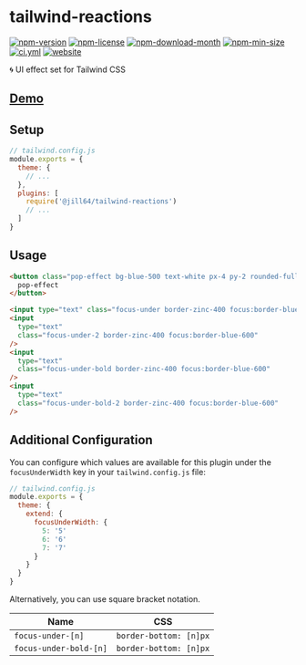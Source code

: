 <!----- BEGIN GHOST DOCS HEADER ----->

# tailwind-reactions

<!----- BEGIN GHOST DOCS BADGES -----><a href="https://npmjs.com/package/@jill64/tailwind-reactions"><img src="https://img.shields.io/npm/v/@jill64/tailwind-reactions" alt="npm-version" /></a> <a href="https://npmjs.com/package/@jill64/tailwind-reactions"><img src="https://img.shields.io/npm/l/@jill64/tailwind-reactions" alt="npm-license" /></a> <a href="https://npmjs.com/package/@jill64/tailwind-reactions"><img src="https://img.shields.io/npm/dm/@jill64/tailwind-reactions" alt="npm-download-month" /></a> <a href="https://npmjs.com/package/@jill64/tailwind-reactions"><img src="https://img.shields.io/bundlephobia/min/@jill64/tailwind-reactions" alt="npm-min-size" /></a> <a href="https://github.com/jill64/tailwind-reactions/actions/workflows/ci.yml"><img src="https://github.com/jill64/tailwind-reactions/actions/workflows/ci.yml/badge.svg" alt="ci.yml" /></a> <a href="https://tailwind-reactions.jill64.dev"><img src="https://img.shields.io/website?up_message=working&down_message=down&url=https%3A%2F%2Ftailwind-reactions.jill64.dev" alt="website" /></a><!----- END GHOST DOCS BADGES ----->

🌀 UI effect set for Tailwind CSS

## [Demo](https://tailwind-reactions.jill64.dev)

<!----- END GHOST DOCS HEADER ----->

## Setup

```js
// tailwind.config.js
module.exports = {
  theme: {
    // ...
  },
  plugins: [
    require('@jill64/tailwind-reactions')
    // ...
  ]
}
```

## Usage

```html
<button class="pop-effect bg-blue-500 text-white px-4 py-2 rounded-full">
  pop-effect
</button>

<input type="text" class="focus-under border-zinc-400 focus:border-blue-600" />
<input
  type="text"
  class="focus-under-2 border-zinc-400 focus:border-blue-600"
/>
<input
  type="text"
  class="focus-under-bold border-zinc-400 focus:border-blue-600"
/>
<input
  type="text"
  class="focus-under-bold-2 border-zinc-400 focus:border-blue-600"
/>
```

## Additional Configuration

You can configure which values are available for this plugin under the `focusUnderWidth` key in your `tailwind.config.js` file:

```js
// tailwind.config.js
module.exports = {
  theme: {
    extend: {
      focusUnderWidth: {
        5: '5'
        6: '6'
        7: '7'
      }
    }
  }
}
```

Alternatively, you can use square bracket notation.

| Name                   | CSS                    |
| ---------------------- | ---------------------- |
| `focus-under-[n]`      | `border-bottom: [n]px` |
| `focus-under-bold-[n]` | `border-bottom: [n]px` |
